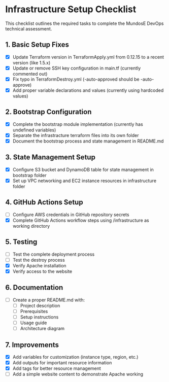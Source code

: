 # Infrastructure Setup Checklist

This checklist outlines the required tasks to complete the MundosE DevOps technical assessment.

## 1. Basic Setup Fixes

- [x] Update Terraform version in TerraformApply.yml from 0.12.15 to a recent version (like 1.5.x)
- [x] Update or remove SSH key configuration in main.tf (currently commented out)
- [x] Fix typo in TerraformDestroy.yml (-auto-approved should be -auto-approve)
- [x] Add proper variable declarations and values (currently using hardcoded values)

## 2. Bootstrap Configuration

- [x] Complete the bootstrap module implementation (currently has undefined variables)
- [x] Separate the infrastracture terraform files into its own folder
- [x] Document the bootstrap process and state management in README.md

## 3. State Management Setup

- [x] Configure S3 bucket and DynamoDB table for state management in bootstrap folder
- [x] Set up VPC networking and EC2 instance resources in infrastructure folder

## 4. GitHub Actions Setup

- [ ] Configure AWS credentials in GitHub repository secrets
- [x] Complete GitHub Actions workflow steps using /infrastructure as working directory

## 5. Testing

- [ ] Test the complete deployment process
- [ ] Test the destroy process
- [x] Verify Apache installation
- [x] Verify access to the website

## 6. Documentation

- [ ] Create a proper README.md with:
  - [ ] Project description
  - [ ] Prerequisites
  - [ ] Setup instructions
  - [ ] Usage guide
  - [ ] Architecture diagram

## 7. Improvements

- [x] Add variables for customization (instance type, region, etc.)
- [x] Add outputs for important resource information
- [x] Add tags for better resource management
- [ ] Add a simple website content to demonstrate Apache working
